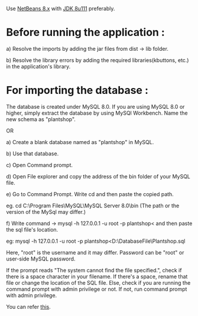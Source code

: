 Use [NetBeans 8.x](https://netbeans-ide.informer.com/8.2/) with [JDK 8u111](https://www.oracle.com/technetwork/java/javase/downloads/jdk-netbeans-jsp-3413139-esa.html) preferably.
# Before running the application :
a) Resolve the imports by adding the jar files from dist -> lib folder.

b) Resolve the library errors by adding the required libraries(kbuttons, etc.) in the application's library.


# For importing the database :
The database is created under MySQL 8.0. If you are using MySQL 8.0 or higher, simply extract the database by using MySQl Workbench. 
Name the new schema as "plantshop".

OR

a) Create a blank database named as "plantshop" in MySQL. 

b) Use that database.

c) Open Command prompt. 

d) Open File explorer and copy the address of the bin folder of your MySQL file. 

e) Go to Command Prompt. Write cd and then paste the copied path.

eg. cd C:\Program Files\MySQL\MySQL Server 8.0\bin (The path or the version of the MySql may differ.)

f) Write command ->
mysql -h 127.0.0.1 -u root -p plantshop< and then paste the sql file's location.

eg: mysql -h 127.0.0.1 -u root -p plantshop<D:\DatabaseFile\Plantshop.sql

Here, "root" is the username and it may differ. Password can be "root" or user-side MySQL password.

If the prompt reads "The system cannot find the file specified.", check if there is a space character in your filename. 
If there's a space, rename that file or change the location of the SQL file. Else, check if you are running the command prompt with admin privilege or not. 
If not, run command prompt with admin privilege.

You can refer [this](https://www.youtube.com/watch?v=sJ64ZiB6PUU).
